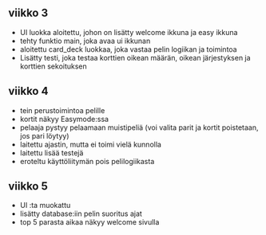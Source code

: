 ## viikko 3
- UI luokka aloitettu, johon on lisätty welcome ikkuna ja easy ikkuna
- tehty funktio main, joka avaa ui ikkunan
- aloitettu card_deck luokkaa, joka vastaa pelin logiikan ja toimintoa
- Lisätty testi, joka testaa korttien oikean määrän, oikean järjestyksen ja korttien sekoituksen
## viikko 4
- tein perustoimintoa pelille
- kortit näkyy Easymode:ssa
- pelaaja pystyy pelaamaan muistipeliä (voi valita parit ja kortit poistetaan, jos pari löytyy)
- laitettu ajastin, mutta ei toimi vielä kunnolla
- laitettu lisää testejä
- eroteltu käyttöliitymän pois pelilogiikasta
## viikko 5
- UI :ta muokattu
- lisätty database:iin pelin suoritus ajat
- top 5 parasta aikaa näkyy welcome sivulla
